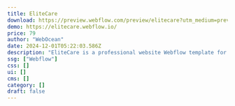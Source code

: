 ```yaml
---
title: EliteCare
download: https://preview.webflow.com/preview/elitecare?utm_medium=preview_link&utm_source=designer&utm_content=elitecare&preview=0a7ace2ee9a9f26de4e98886d0057b77&workflow=preview
demo: https://elitecare.webflow.io/
price: 79
author: "WebOcean"
date: 2024-12-01T05:22:03.586Z
description: "EliteCare is a professional website Webflow template for medical and healthcare websites. It also suits for clinic, dental, doctor, health, hospital, medicine, nurse, senior care, therapy and pediatric websites."
ssg: ["Webflow"]
css: []
ui: []
cms: []
category: []
draft: false
---
```

